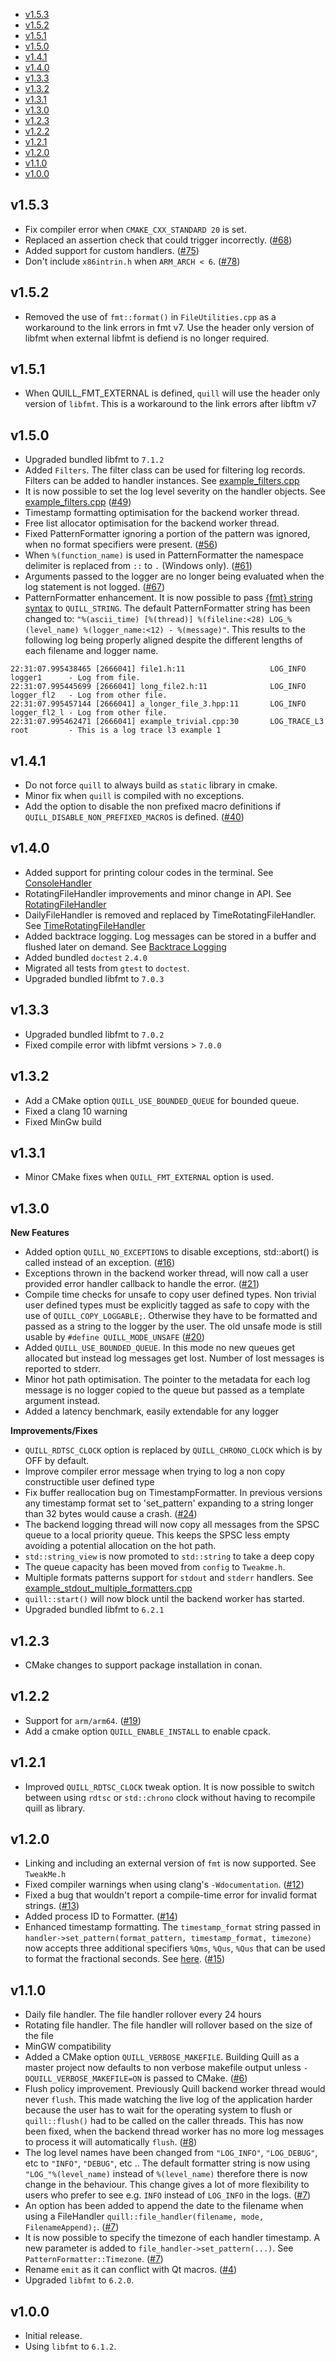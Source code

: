 -  [v1.5.3](#v1.5.3)
-  [v1.5.2](#v1.5.2)
-  [v1.5.1](#v1.5.1)
-  [v1.5.0](#v1.5.0)
-  [v1.4.1](#v1.4.1)
-  [v1.4.0](#v1.4.0)
-  [v1.3.3](#v1.3.3)
-  [v1.3.2](#v1.3.2)
-  [v1.3.1](#v1.3.1)
-  [v1.3.0](#v1.3.0)
-  [v1.2.3](#v1.2.3)
-  [v1.2.2](#v1.2.2)
-  [v1.2.1](#v1.2.1)
-  [v1.2.0](#v1.2.0)
-  [v1.1.0](#v1.1.0)
-  [v1.0.0](#v1.0.0)

## v1.5.3
- Fix compiler error when `CMAKE_CXX_STANDARD 20` is set.
- Replaced an assertion check that could trigger incorrectly. ([#68](https://github.com/odygrd/quill/issues/68))
- Added support for custom handlers. ([#75](https://github.com/odygrd/quill/issues/75))
- Don't include `x86intrin.h` when `ARM_ARCH < 6`. ([#78](https://github.com/odygrd/quill/issues/78))

## v1.5.2
- Removed the use of `fmt::format()` in `FileUtilities.cpp` as a workaround to the link errors in fmt v7. Use the header only version of libfmt when external libfmt is defiend is no longer required.

## v1.5.1
- When QUILL_FMT_EXTERNAL is defined, `quill` will use the header only version of `libfmt`. This is a workaround to the link errors after libftm v7

## v1.5.0
- Upgraded bundled libfmt to `7.1.2`
- Added `Filters`. The filter class can be used for filtering log records. Filters can be added to handler instances. See [example_filters.cpp](https://github.com/odygrd/quill/blob/master/examples/example_filters.cpp)
- It is now possible to set the log level severity on the handler objects. See [example_filters.cpp](https://github.com/odygrd/quill/blob/master/examples/example_handler_log_levels.cpp) ([#49](https://github.com/odygrd/quill/issues/49))
- Timestamp formatting optimisation for the backend worker thread.
- Free list allocator optimisation for the backend worker thread.
- Fixed PatternFormatter ignoring a portion of the pattern was ignored, when no format specifiers were present. ([#56](https://github.com/odygrd/quill/issues/56))
- When `%(function_name)` is used in PatternFormatter the namespace delimiter is replaced from `::` to `.` (Windows only). ([#61](https://github.com/odygrd/quill/issues/61))
- Arguments passed to the logger are no longer being evaluated when the log statement is not logged. ([#67](https://github.com/odygrd/quill/issues/67))
- PatternFormatter enhancement. It is now possible to pass [{fmt} string syntax](https://fmt.dev/latest/syntax.html) to `QUILL_STRING`. The default PatternFormatter string has been changed to: `"%(ascii_time) [%(thread)] %(fileline:<28) LOG_%(level_name) %(logger_name:<12) - %(message)"`. This results to the following log being properly aligned despite the different lengths of each filename and logger name.
```
22:31:07.995438465 [2666041] file1.h:11                   LOG_INFO      logger1      - Log from file.
22:31:07.995445699 [2666041] long_file2.h:11              LOG_INFO      logger_fl2   - Log from other file.
22:31:07.995457144 [2666041] a_longer_file_3.hpp:11       LOG_INFO      logger_fl2_l - Log from other file.
22:31:07.995462471 [2666041] example_trivial.cpp:30       LOG_TRACE_L3  root         - This is a log trace l3 example 1
```

## v1.4.1
- Do not force `quill` to always build as `static` library in cmake.
- Minor fix when `quill` is compiled with no exceptions.
- Add the option to disable the non prefixed macro definitions if `QUILL_DISABLE_NON_PREFIXED_MACROS` is defined. ([#40](https://github.com/odygrd/quill/issues/40)) 

## v1.4.0
- Added support for printing colour codes in the terminal. See [ConsoleHandler](https://github.com/odygrd/quill/wiki/2.-Handlers#consolehandler)
- RotatingFileHandler improvements and minor change in API. See [RotatingFileHandler](https://github.com/odygrd/quill/wiki/2.-Handlers#rotatingfilehandler)
- DailyFileHandler is removed and replaced by TimeRotatingFileHandler. See [TimeRotatingFileHandler](https://github.com/odygrd/quill/wiki/2.-Handlers#timerotatingfilehandler)
- Added backtrace logging. Log messages can be stored in a buffer and flushed later on demand. See [Backtrace Logging](https://github.com/odygrd/quill/wiki/6.-Backtrace-Logging)
- Added bundled `doctest` `2.4.0`
- Migrated all tests from `gtest` to `doctest`.
- Upgraded bundled libfmt to `7.0.3`

## v1.3.3
- Upgraded bundled libfmt to `7.0.2`
- Fixed compile error with libfmt versions > `7.0.0`

## v1.3.2
-  Add a CMake option `QUILL_USE_BOUNDED_QUEUE` for bounded queue.
-  Fixed a clang 10 warning
-  Fixed MinGw build

## v1.3.1
-  Minor CMake fixes when `QUILL_FMT_EXTERNAL` option is used.

## v1.3.0
**New Features**
-  Added option `QUILL_NO_EXCEPTIONS` to disable exceptions, std::abort() is called instead of an exception. ([#16](https://github.com/odygrd/quill/issues/16))
-  Exceptions thrown in the backend worker thread, will now call a user provided error handler callback to handle the error. ([#21](https://github.com/odygrd/quill/issues/21))
-  Compile time checks for unsafe to copy user defined types. Non trivial user defined types must be explicitly tagged as safe to copy with the use of `QUILL_COPY_LOGGABLE;`. Otherwise they have to be formatted and passed as a string to the logger by the user. The old unsafe mode is still usable by `#define QUILL_MODE_UNSAFE` ([#20](https://github.com/odygrd/quill/issues/20))
-  Added `QUILL_USE_BOUNDED_QUEUE`. In this mode no new queues get allocated but instead log messages get lost. Number of lost messages is reported to stderr.
-  Minor hot path optimisation. The pointer to the metadata for each log message is no logger copied to the queue but passed as a template argument instead.
-  Added a latency benchmark, easily extendable for any logger

**Improvements/Fixes**
-  `QUILL_RDTSC_CLOCK` option is replaced by `QUILL_CHRONO_CLOCK` which is by OFF by default.
-  Improve compiler error message when trying to log a non copy constructible user defined type
-  Fix buffer reallocation bug on TimestampFormatter. In previous versions any timestamp format set to 'set_pattern' expanding to a string longer than 32 bytes would cause a crash. ([#24](https://github.com/odygrd/quill/issues/24))
-  The backend logging thread will now copy all messages from the SPSC queue to a local priority queue. This keeps the SPSC less empty avoiding a potential allocation on the hot path.
-  `std::string_view` is now promoted to `std::string` to take a deep copy
-  The queue capacity has been moved from `config` to `Tweakme.h`.
-  Multiple formats patterns support for `stdout` and `stderr` handlers. See [example_stdout_multiple_formatters.cpp](https://github.com/odygrd/quill/blob/master/examples/example_custom_formatter.cpp)
-  `quill::start()` will now block until the backend worker has started.
-  Upgraded bundled libfmt to `6.2.1`

## v1.2.3
-  CMake changes to support package installation in conan.

## v1.2.2
-  Support for `arm/arm64`. ([#19](https://github.com/odygrd/quill/issues/19))
-  Add a cmake option `QUILL_ENABLE_INSTALL` to enable cpack.

## v1.2.1
-  Improved `QUILL_RDTSC_CLOCK` tweak option. It is now possible to switch between using `rdtsc` or `std::chrono` clock without having to recompile quill as library.

## v1.2.0
-  Linking and including an external version of `fmt` is now supported. See `TweakMe.h`
-  Fixed compiler warnings when using clang's `-Wdocumentation`. ([#12](https://github.com/odygrd/quill/issues/12))
-  Fixed a bug that wouldn't report a compile-time error for invalid format strings. ([#13](https://github.com/odygrd/quill/issues/13))
-  Added process ID to Formatter. ([#14](https://github.com/odygrd/quill/issues/14))
-  Enhanced timestamp formatting. The `timestamp_format` string passed in `handler->set_pattern(format_pattern, timestamp_format, timezone)` now accepts three additional specifiers `%Qms`, `%Qus`, `%Qus` that can be used to format the fractional seconds. See [here](https://github.com/odygrd/quill/wiki/3.-Formatters). ([#15](https://github.com/odygrd/quill/issues/15))

## v1.1.0
-  Daily file handler. The file handler rollover every 24 hours
-  Rotating file handler. The file handler will rollover based on the size of the file
-  MinGW compatibility
-  Added a CMake option `QUILL_VERBOSE_MAKEFILE`. Building Quill as a master project now defaults to non verbose makefile output unless `-DQUILL_VERBOSE_MAKEFILE=ON` is passed to CMake. ([#6](https://github.com/odygrd/quill/issues/6))
-  Flush policy improvement. Previously Quill backend worker thread would never `flush`. This made watching the live log of the application harder because the user has to wait for the operating system to flush or `quill::flush()` had to be called on the caller threads. This has now been fixed, when the backend thread worker has no more log messages to process it will automatically `flush`. ([#8](https://github.com/odygrd/quill/issues/8))
-  The log level names have been changed from `"LOG_INFO"`, `"LOG_DEBUG"`, etc to `"INFO"`, `"DEBUG"`, etc .. The default formatter string is now using `"LOG_"%(level_name)` instead of `%(level_name)` therefore there is now change in the behaviour. This change gives a lot of more flexibility to users who prefer to see e.g. `INFO` instead of `LOG_INFO` in the logs. ([#7](https://github.com/odygrd/quill/issues/7))
-  An option has been added to append the date to the filename when using a FileHandler `quill::file_handler(filename, mode, FilenameAppend);`. ([#7](https://github.com/odygrd/quill/issues/7))
-  It is now possible to specify the timezone of each handler timestamp. A new parameter is added to `file_handler->set_pattern(...)`. See `PatternFormatter::Timezone`. ([#7](https://github.com/odygrd/quill/issues/7))
-  Rename `emit` as it can conflict with Qt macros. ([#4](https://github.com/odygrd/quill/issues/4))
-  Upgraded `libfmt` to `6.2.0`.

## v1.0.0
-  Initial release.
-  Using `libfmt` to `6.1.2`.

